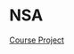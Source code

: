 # NSA

[Course Project](https://unexpected-fin-7b2.notion.site/Project-ba53d46e367c40a18922087aa24525d4?pvs=4)
